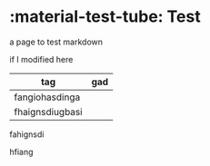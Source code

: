 # :material-test-tube: Test

a page to test markdown

if I modified here

| tag | gad |
| --------------- | --- |
| fangiohasdinga | |
| fhaignsdiugbasi | |

fahignsdi

hfiang
